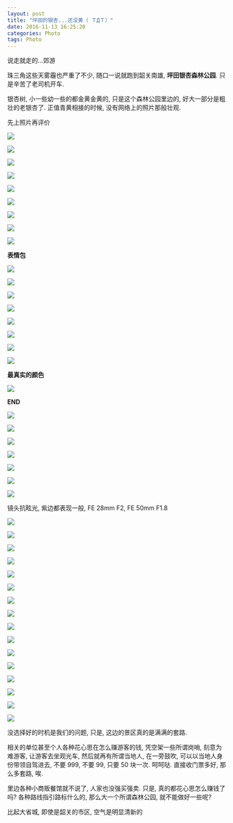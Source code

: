 ```yaml
---
layout: post
title: "坪田的银杏...还没黄（ ＴДＴ）"
date: 2016-11-13 16:25:20
categories: Photo
tags: Photo
---
```

<!--more-->


说走就走的...郊游

珠三角这些天雾霾也严重了不少, 随口一说就跑到韶关南雄, **坪田银杏森林公园**. 只是辛苦了老司机开车.

银杏树, 小一些幼一些的都金黄金黄的, 只是这个森林公园里边的, 好大一部分是粗壮的老银杏了. 正值青黄相接的时候, 没有网络上的照片那般壮观.

先上照片再评价

![](http://ww4.sinaimg.cn/large/62fdd4d5gw1f9vj9qe3anj21ky11zh0n.jpg)

![](http://ww4.sinaimg.cn/large/62fdd4d5gw1f9vj9r6teej21ky11zkcd.jpg)

![](http://ww2.sinaimg.cn/large/62fdd4d5gw1f9vj9w8iodj21ky2dfx6p.jpg)

![](http://ww2.sinaimg.cn/large/62fdd4d5gw1f9vj9uiielj21ky2df7wi.jpg)

![](http://ww2.sinaimg.cn/large/62fdd4d5gw1f9vj9ys6m7j21ky2df4qq.jpg)

![](http://ww4.sinaimg.cn/large/62fdd4d5gw1f9vja1idauj21ky2dfqv5.jpg)

![](http://ww1.sinaimg.cn/large/62fdd4d5gw1f9vja2op0fj21ky11zqpe.jpg)

![](http://ww3.sinaimg.cn/large/62fdd4d5gw1f9vja55y9rj21ky2dfe82.jpg)

![](http://ww1.sinaimg.cn/large/62fdd4d5gw1f9vja7ihhjj21ky11z1kx.jpg)

**表情包**

![](http://ww4.sinaimg.cn/large/62fdd4d5gw1f9vja8ceccj21ky11z4qp.jpg)

![](http://ww4.sinaimg.cn/large/62fdd4d5gw1f9vja9zw01j21ky11z4qp.jpg)

![](http://ww1.sinaimg.cn/large/62fdd4d5gw1f9vjabfytwj21ky11z4qp.jpg)

![](http://ww3.sinaimg.cn/large/62fdd4d5gw1f9vjacxj5ij21ky11zb00.jpg)

![](http://ww1.sinaimg.cn/large/62fdd4d5gw1f9vjaghmgyj21ky2df4qr.jpg)

![](http://ww2.sinaimg.cn/large/62fdd4d5gw1f9vjak12kjj21ky2df4qr.jpg)

![](http://ww3.sinaimg.cn/large/62fdd4d5gw1f9vjalr732j21ky19gb29.jpg)

![](http://ww2.sinaimg.cn/large/62fdd4d5gw1f9vjaml6juj21ky11ztsf.jpg)

**最真实的颜色**

![](http://ww4.sinaimg.cn/large/62fdd4d5gw1f9vjao7v1jj21ky11zb29.jpg)

**END**

![](http://ww3.sinaimg.cn/large/62fdd4d5gw1f9vjaq629lj21ky11zqv5.jpg)

![](http://ww4.sinaimg.cn/large/62fdd4d5gw1f9vjb3gnzjj21ky11z4qp.jpg)

![](http://ww1.sinaimg.cn/large/62fdd4d5gw1f9vjb1l4wzj21ky11z1kx.jpg)

![](http://ww2.sinaimg.cn/large/62fdd4d5gw1f9vjazhbtpj21ky2dfu0x.jpg)

![](http://ww1.sinaimg.cn/large/62fdd4d5gw1f9vjav3jfoj21ky11z4qp.jpg)

![](http://ww4.sinaimg.cn/large/62fdd4d5gw1f9vjarzajjj21ky11ztxm.jpg)

![](http://ww4.sinaimg.cn/large/62fdd4d5gw1f9vjb4eqp6j21ky11z4e9.jpg)

镜头抗眩光, 紫边都表现一般,  FE 28mm F2,  FE 50mm F1.8

![](http://ww4.sinaimg.cn/large/62fdd4d5gw1f9vjb4tmhfj21ky11zh21.jpg)

![](http://ww3.sinaimg.cn/large/62fdd4d5gw1f9vjb6e9yjj21ky11z7wh.jpg)

![](http://ww4.sinaimg.cn/large/62fdd4d5gw1f9vjb93up7j21ky2df4qq.jpg)

![](http://ww1.sinaimg.cn/large/62fdd4d5gw1f9vjbbb4n3j21ky2df000.jpg)

![](http://ww3.sinaimg.cn/large/62fdd4d5gw1f9vjbcj29aj21ky11z1kx.jpg)

![](http://ww2.sinaimg.cn/large/62fdd4d5gw1f9vjbdin8ij21ky11ztqa.jpg)

![](http://ww1.sinaimg.cn/large/62fdd4d5gw1f9vjbwusb9j21ky120hdt.jpg)

![](http://ww1.sinaimg.cn/large/62fdd4d5gw1f9vjbywtvpj21ky120npd.jpg)

![](http://ww2.sinaimg.cn/large/62fdd4d5gw1f9vjc5ipp6j21ky120e7q.jpg)

![](http://ww3.sinaimg.cn/large/62fdd4d5gw1f9vjcgqzgmj21ky2dcnpe.jpg)

![](http://ww3.sinaimg.cn/large/62fdd4d5gw1f9vjcuk0dvj21ky1207rm.jpg)

![](http://ww4.sinaimg.cn/large/62fdd4d5gw1f9vjd25nujj21ky120x6p.jpg)

![](http://ww2.sinaimg.cn/large/62fdd4d5gw1f9vjd9dh4yj21ky120txc.jpg)

![](http://ww3.sinaimg.cn/large/62fdd4d5gw1f9vjczquqbj21ky120non.jpg)

![](http://ww3.sinaimg.cn/large/62fdd4d5gw1f9vjdbtg41j21ky2dc7wi.jpg)

![](http://ww3.sinaimg.cn/large/62fdd4d5gw1f9vjbhd44ej21ky11zha0.jpg)

没选择好的时机是我们的问题, 只是, 这边的景区真的是满满的套路.

相关的单位甚至个人各种花心思在怎么赚游客的钱, 凭空架一些所谓岗哨, 刻意为难游客, 让游客去坐观光车, 然后就再有所谓当地人, 在一旁鼓吹, 可以以当地人身份带领自驾进去, 不要 999, 不要 99, 只要 50 块一次. 呵呵哒. 直接收门票多好, 那么多套路, 唉.

里边各种小商贩餐馆就不说了, 人家也没强买强卖. 只是, 真的都花心思怎么赚钱了吗?  各种路线指引路标什么的, 那么大一个所谓森林公园, 就不能做好一些呢?

比起大省城, 即使是韶关的市区, 空气是明显清新的